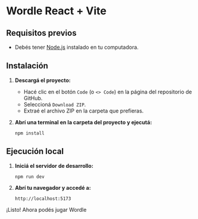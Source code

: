 # Wordle React + Vite

## Requisitos previos

- Debés tener [Node.js](https://nodejs.org/) instalado en tu computadora.

## Instalación

1. **Descargá el proyecto:**

   - Hacé clic en el botón `Code` (o `<> Code`) en la página del repositorio de GitHub.
   - Seleccioná `Download ZIP`.
   - Extraé el archivo ZIP en la carpeta que prefieras.

2. **Abrí una terminal en la carpeta del proyecto y ejecutá:**

   ```CMD
   npm install
   ```

## Ejecución local

1. **Iniciá el servidor de desarrollo:**

   ```CMD
   npm run dev
   ```

2. **Abrí tu navegador y accedé a:**

   ```
   http://localhost:5173
   ```

¡Listo! Ahora podés jugar Wordle

